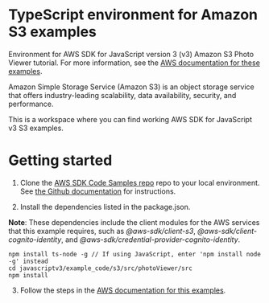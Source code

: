 # TypeScript environment for Amazon S3 examples
Environment for AWS SDK for JavaScript version 3 (v3) Amazon S3 Photo Viewer tutorial. For more information, see the [AWS documentation for these examples](https://docs.aws.amazon.com/sdk-for-javascript/v3/developer-guide/s3-example-photos-view.html).

Amazon Simple Storage Service (Amazon S3) is an object storage service that offers industry-leading scalability, data availability, security, and performance.

This is a workspace where you can find working AWS SDK for JavaScript v3 S3 examples. 

# Getting started

1. Clone the [AWS SDK Code Samples repo](https://github.com/awsdocs/aws-doc-sdk-examples) repo to your local environment. See [the Github documentation](https://docs.github.com/en/github/creating-cloning-and-archiving-repositories/cloning-a-repository) for instructions.

2. Install the dependencies listed in the package.json.

**Note**: These dependencies include the client modules for the AWS services that this example requires, 
such as *@aws-sdk/client-s3*, *@aws-sdk/client-cognito-identity*, and 
*@aws-sdk/credential-provider-cognito-identity*.
```
npm install ts-node -g // If using JavaScript, enter 'npm install node -g' instead
cd javascriptv3/example_code/s3/src/photoViewer/src
npm install
```
3. Follow the steps in the [AWS documentation for this examples](https://docs.aws.amazon.com/sdk-for-javascript/v3/developer-guide/s3-example-photos-view.html).
